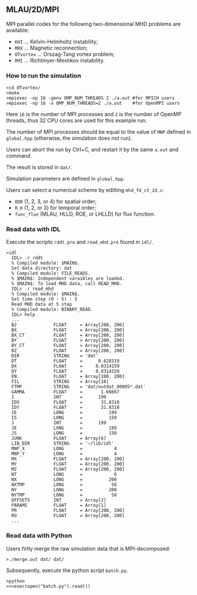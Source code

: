 ## MLAU/2D/MPI
MPI parallel codes for the following two-dimensional MHD problems are available:
- `KHI` ... Kelvin-Helmholtz instability;
- `MRX` ... Magnetic reconnection;
- `OTvortex` ... Orszag-Tang vortex problem;
- `RMI` ... Richtmyer-Meshkov instability.

### How to run the simulation
```
>cd OTvortex/
>make
>mpiexec -np 16 -genv OMP_NUM_THREADS 2 ./a.out #for MPICH users
>mpiexec -np 16 -x OMP_NUM_THREADS=2 ./a.out    #for OpenMPI users
```

Here `16` is the number of MPI processes and `2` is the number of OpenMP threads, thus 32 CPU cores are used for this example run.

The number of MPI processes should be equal to the value of `MNP` defined in `global.hpp` (otherwise, the simulation does not run).

Users can abort the run by Ctrl+C, and restart it by the same `a.out` and command.

The result is stored in `dat/`.

Simulation parameters are defined in `global.hpp`.

Users can select a numerical scheme by editting `mhd_fd_ct_2d.c`:
- `ODR` (1, 2, 3, or 4) for spatial order;
- `R_K` (1, 2, or 3) for temporal order;
- `func_flux` (MLAU, HLLD, ROE, or LHLLD) for flux function.

### Read data with IDL

Execute the scripts `rddt.pro` and `read_mhd.pro` found in `idl/`.
```
>idl
  IDL> .r rddt
  % Compiled module: $MAIN$.
  Set data directory: dat
  % Compiled module: FILE_READS.
  % $MAIN$: Independent varaibles are loaded.
  % $MAIN$: To load MHD data, call READ_MHD.
  IDL> .r read_mhd
  % Compiled module: $MAIN$.
  Set time step (0 - 5) : 5
  Read MHD data at 5 step
  % Compiled module: BINARY_READ.
  IDL> help
  ...
  B2              FLOAT     = Array[200, 200]
  BX              FLOAT     = Array[200, 200]
  BX_CT           FLOAT     = Array[200, 200]
  BY              FLOAT     = Array[200, 200]
  BY_CT           FLOAT     = Array[200, 200]
  BZ              FLOAT     = Array[200, 200]
  DIR             STRING    = 'dat'
  DT              FLOAT     =      0.628319
  DX              FLOAT     =     0.0314159
  DY              FLOAT     =     0.0314159
  EN              FLOAT     = Array[200, 200]
  FIL             STRING    = Array[16]
  FTMP            STRING    = 'dat/outdat_00005*.dat'
  GAMMA           FLOAT     =       1.66667
  I               INT       =      199
  IDX             FLOAT     =       31.8310
  IDY             FLOAT     =       31.8310
  IE              LONG      =          199
  IS              LONG      =          150
  J               INT       =      199
  JE              LONG      =          199
  JS              LONG      =          150
  JUNK            FLOAT     = Array[6]
  LIB_DIR         STRING    = '~/lib/idl'
  MNP_X           LONG      =            4
  MNP_Y           LONG      =            4
  MX              FLOAT     = Array[200, 200]
  MY              FLOAT     = Array[200, 200]
  MZ              FLOAT     = Array[200, 200]
  NT              LONG      =            6
  NX              LONG      =          200
  NXTMP           LONG      =           58
  NY              LONG      =          200
  NYTMP           LONG      =           58
  OFFSETS         INT       = Array[2]
  PARAMS          FLOAT     = Array[1]
  PR              FLOAT     = Array[200, 200]
  RO              FLOAT     = Array[200, 200]
  ...
```

### Read data with Python

Users firtly merge the raw simulation data that is MPI-decomposed:
```
>./merge.out dat/ dat/
```

Subsequently, execute the python script `batch.py`.
```
>python
>>>exec(open("batch.py").read())
```
